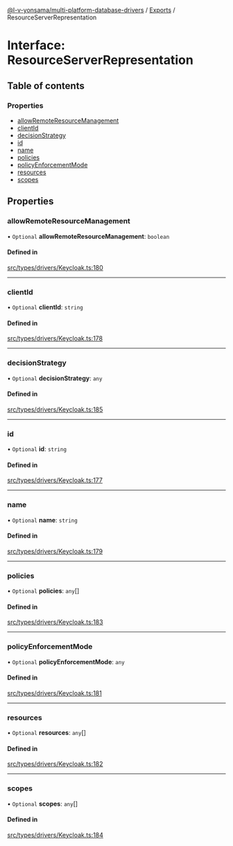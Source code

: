 [@l-v-yonsama/multi-platform-database-drivers](../README.md) / [Exports](../modules.md) / ResourceServerRepresentation

# Interface: ResourceServerRepresentation

## Table of contents

### Properties

- [allowRemoteResourceManagement](ResourceServerRepresentation.md#allowremoteresourcemanagement)
- [clientId](ResourceServerRepresentation.md#clientid)
- [decisionStrategy](ResourceServerRepresentation.md#decisionstrategy)
- [id](ResourceServerRepresentation.md#id)
- [name](ResourceServerRepresentation.md#name)
- [policies](ResourceServerRepresentation.md#policies)
- [policyEnforcementMode](ResourceServerRepresentation.md#policyenforcementmode)
- [resources](ResourceServerRepresentation.md#resources)
- [scopes](ResourceServerRepresentation.md#scopes)

## Properties

### allowRemoteResourceManagement

• `Optional` **allowRemoteResourceManagement**: `boolean`

#### Defined in

[src/types/drivers/Keycloak.ts:180](https://github.com/l-v-yonsama/db-drivers/blob/9c8d668/src/types/drivers/Keycloak.ts#L180)

___

### clientId

• `Optional` **clientId**: `string`

#### Defined in

[src/types/drivers/Keycloak.ts:178](https://github.com/l-v-yonsama/db-drivers/blob/9c8d668/src/types/drivers/Keycloak.ts#L178)

___

### decisionStrategy

• `Optional` **decisionStrategy**: `any`

#### Defined in

[src/types/drivers/Keycloak.ts:185](https://github.com/l-v-yonsama/db-drivers/blob/9c8d668/src/types/drivers/Keycloak.ts#L185)

___

### id

• `Optional` **id**: `string`

#### Defined in

[src/types/drivers/Keycloak.ts:177](https://github.com/l-v-yonsama/db-drivers/blob/9c8d668/src/types/drivers/Keycloak.ts#L177)

___

### name

• `Optional` **name**: `string`

#### Defined in

[src/types/drivers/Keycloak.ts:179](https://github.com/l-v-yonsama/db-drivers/blob/9c8d668/src/types/drivers/Keycloak.ts#L179)

___

### policies

• `Optional` **policies**: `any`[]

#### Defined in

[src/types/drivers/Keycloak.ts:183](https://github.com/l-v-yonsama/db-drivers/blob/9c8d668/src/types/drivers/Keycloak.ts#L183)

___

### policyEnforcementMode

• `Optional` **policyEnforcementMode**: `any`

#### Defined in

[src/types/drivers/Keycloak.ts:181](https://github.com/l-v-yonsama/db-drivers/blob/9c8d668/src/types/drivers/Keycloak.ts#L181)

___

### resources

• `Optional` **resources**: `any`[]

#### Defined in

[src/types/drivers/Keycloak.ts:182](https://github.com/l-v-yonsama/db-drivers/blob/9c8d668/src/types/drivers/Keycloak.ts#L182)

___

### scopes

• `Optional` **scopes**: `any`[]

#### Defined in

[src/types/drivers/Keycloak.ts:184](https://github.com/l-v-yonsama/db-drivers/blob/9c8d668/src/types/drivers/Keycloak.ts#L184)
